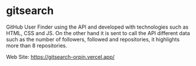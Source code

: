 # gitsearch
GitHub User Finder using the API and developed with technologies such as HTML, CSS and JS.  On the other hand it is sent to call the API different data such as the number of followers, followed and repositories, it highlights more than 8 repositories.

Web Site: https://gitsearch-orpin.vercel.app/
